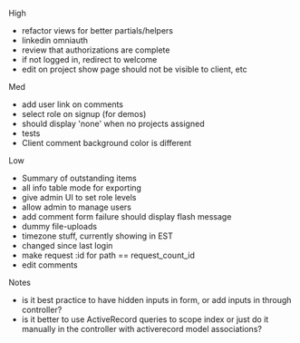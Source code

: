 High
- refactor views for better partials/helpers
- linkedin omniauth
- review that authorizations are complete
- if not logged in, redirect to welcome
- edit on project show page should not be visible to client, etc

Med
- add user link on comments
- select role on signup (for demos)
- should display 'none' when no projects assigned
- tests
- Client comment background color is different

Low
- Summary of outstanding items
- all info table mode for exporting
- give admin UI to set role levels
- allow admin to manage users
- add comment form failure should display flash message
- dummy file-uploads
- timezone stuff, currently showing in EST
- changed since last login
- make request :id for path == request_count_id
- edit comments


Notes
- is it best practice to have hidden inputs in form, or add inputs in through controller?
- is it better to use ActiveRecord queries to scope index or just do it manually
in the controller with activerecord model associations?
